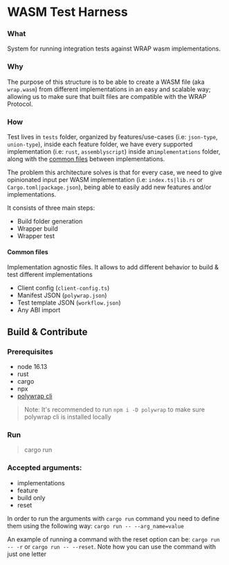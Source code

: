 # WASM Test Harness
### What
System for running integration tests against WRAP wasm implementations.

### Why
The purpose of this structure is to be able to create a WASM file (aka `wrap.wasm`) from different
implementations in an easy and scalable way; allowing us to make sure that built files are compatible 
with the WRAP Protocol.

### How
Test lives in `tests` folder, organized by features/use-cases (i.e: `json-type`, `union-type`),
inside each feature folder, we have every supported implementation (i.e: `rust`, `assemblyscript`) inside an`implementations`
folder, along with the [common files](#common-files) between implementations.

The problem this architecture solves is that for every case, we need to give opinionated
input per WASM implementation (i.e: `index.ts|lib.rs` or `Cargo.toml|package.json`), being able
to easily add new features and/or implementations.

It consists of three main steps:
- Build folder generation
- Wrapper build
- Wrapper test

#### Common files
Implementation agnostic files. It allows to add different behavior to build & test different implementations 
- Client config (`client-config.ts`)
- Manifest JSON (`polywrap.json`)
- Test template JSON (`workflow.json`)
- Any ABI import


## Build & Contribute

### Prerequisites
- node 16.13
- rust
- cargo
- npx
- [polywrap cli](https://github.com/polywrap/toolchain/tree/origin/packages/cli) 

> Note: It's recommended to run `npm i -D polywrap` to make sure polywrap cli is installed locally
### Run

> cargo run

### Accepted arguments:

- implementations
- feature
- build only
- reset


In order to run the arguments with `cargo run` command you need to define them using the 
following way: 
`cargo run -- --arg_name=value`

An example of running a command with the reset option can be:
`cargo run -- -r` or `cargo run -- --reset`. Note how you can use the command with just one letter

